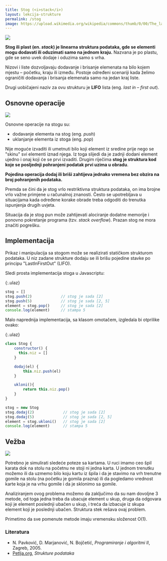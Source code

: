 ```yaml
---
title: Stog (<i>stack</i>)
layout: lekcija-strukture
permalink: /stog
image: https://upload.wikimedia.org/wikipedia/commons/thumb/0/00/The_land_of_heather_%281904%29_%2814793181483%29.jpg/400px-The_land_of_heather_%281904%29_%2814793181483%29.jpg
---
```


![]({{page.image}})

**Stog ili plast (en. *stack*) je linearna struktura podataka, gde se elementi mogu dodavati ili oduzimati samo na jednom kraju.** Nazvana je po plastu, gde se seno uvek dodaje i oduzima samo s vrha.

Nizovi i liste dozvoljavaju dodavanje i brisanje elemenata na bilo kojem mjestu – početku, kraju ili između. Postoje određeni scenariji kada želimo ograničiti dodavanja i brisanja elemenata samo na jedan kraj liste.

Drugi uobičajeni naziv za ovu strukturu je **LIFO** lista (eng. *last in – first out*). 

## Osnovne operacije

![](https://www.tutorialspoint.com/data_structures_algorithms/images/stack_representation.jpg)

Osnovne operacije na stogu su:
* dodavanje elementa na stog (eng. *push*)
* uklanjanje elementa iz stoga (eng. *pop*)

Nije moguće izvaditi ili umetnuti bilo koji element iz sredine prije nego se "skinu" svi elementi iznad njega. Iz toga slijedi da je zadnji dodani element ujedno i onaj koji će se prvi izvaditi. Drugim riječima **stog je struktura kod koje se posljednji pohranjeni podatak prvi uzima u obradu**.

**Pojedina operacija dodaj ili briši zahtijeva jednako vremena bez obzira na broj pohranjenih podataka.**

Premda se čini da je stog vrlo restriktivna struktura podataka, on ima brojne vrlo važne primjene u računalnoj znanosti. Često se upotrebljava u situacijama kada određene korake obrade treba odgoditi do trenutka ispunjenja drugih uvjeta.

Situacija da je stog pun može zahtijevati alociranje dodatne memorije i ponovno pokretanje programa (tzv. *stack overflow*). Prazan stog ne mora značiti pogrešku.

## Implementacija

Prikaz i manipulacija sa stogom može se realizirati statičkom strukturom podataka. U niz zadane strukture dodaju se ili brišu pojedine stavke po principu "LastInFirstOut" (LIFO).

Sledi prosta implementacija stoga u Javascriptu:

{:.ulaz}
```js
stog = []
stog.push(2)             // stog je sada [2]
stog.push(5)             // stog je sada [2, 5]
element = stog.pop()     // stog je sada [2]
console.log(element)     // stampa 5
```

Malo naprednija implementacija, sa klasom omotačem, izgledala bi otprilike ovako:

{:.ulaz}
```js
class Stog {
    constructor() {
      this.niz = []
    }

    dodaj(el) {
        this.niz.push(el)
    }

    ukloni(){
        return this.niz.pop()
    }
}

stog = new Stog
stog.dodaj(2)             // stog je sada [2]
stog.dodaj(5)             // stog je sada [2, 5]
element = stog.ukloni()   // stog je sada [2]
console.log(element)      // stampa 5
```

## Vežba

![](https://upload.wikimedia.org/wikipedia/commons/thumb/1/15/Kaartspel_van_Edgar_van_Haelst.jpg/640px-Kaartspel_van_Edgar_van_Haelst.jpg)

Potrebno je simulirati sledeće poteze sa kartama. U ruci imamo ceo špil karata dok na stolu na početnu ne stoji ni jedna karta. U jednom trenutku možemo ili da uzmemo bilo koju kartu iz špila i da je stavimo na vrh trenutne gomile na stolu (na početku je gomila prazna) ili da pogledamo vrednost karte koja je na vrhu gomile i da je sklonimo sa gomile.

Analiziranjem ovog problema možemo da zaključimo da su nam dovoljne 3 metode, od toga jedna treba da ubacuje element u skup, druga da odgovara koji je element poslednji ubačen u skup, i treća da izbacuje iz skupa element koji je poslednji ubačen. Struktura stek rešava ovaj problem.

Primetimo da sve pomenute metode imaju vremensku složenost O(1).

### Literatura

- N. Pavković, D. Marjanović, N. Bojčetić, *Programiranje i algoritmi II*, Zagreb, 2005.
- [Petlja.org](https://petlja.org/BubbleBee/r/Lectures/strukture-podataka-1), *Strukture podataka*
